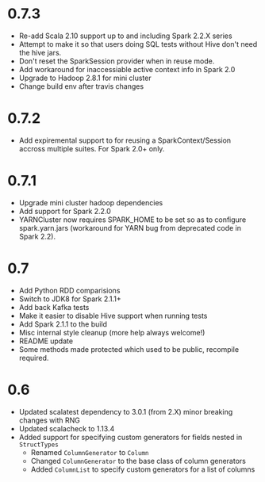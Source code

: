 # 0.7.3
 - Re-add Scala 2.10 support up to and including Spark 2.2.X series
 - Attempt to make it so that users doing SQL tests without Hive don't need the hive jars.
 - Don't reset the SparkSession provider when in reuse mode.
 - Add workaround for inaccessiable active context info in Spark 2.0
 - Upgrade to Hadoop 2.8.1 for mini cluster
 - Change build env after travis changes
# 0.7.2
 - Add expiremental support to for reusing a SparkContext/Session accross multiple suites. For Spark 2.0+ only.
# 0.7.1
 - Upgrade mini cluster hadoop dependencies
 - Add support for Spark 2.2.0
 - YARNCluster now requires SPARK_HOME to be set so as to configure spark.yarn.jars (workaround for YARN bug from deprecated code in Spark 2.2).
# 0.7
 - Add Python RDD comparisions
 - Switch to JDK8 for Spark 2.1.1+
 - Add back Kafka tests
 - Make it easier to disable Hive support when running tests
 - Add Spark 2.1.1 to the build
 - Misc internal style cleanup (more help always welcome!)
 - README update
 - Some methods made protected which used to be public, recompile required.
# 0.6
 - Updated scalatest dependency to 3.0.1 (from 2.X) minor breaking changes with RNG
 - Updated scalacheck to 1.13.4
 - Added support for specifying custom generators for fields nested in `StructTypes`
   - Renamed `ColumnGenerator` to `Column`
   - Changed `ColumnGenerator` to the base class of column generators
   - Added `ColumnList` to specify custom generators for a list of columns
